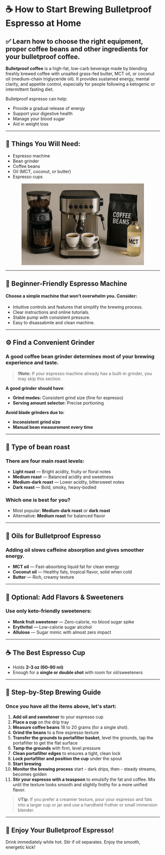 # ☕ How to Start Brewing Bulletproof Espresso at Home
## ✅ Learn how to choose the right equipment, proper coffee beans and other ingredients for your bulletproof coffee.

**Bulletproof coffee** is a high-fat, low-carb beverage made by blending freshly brewed coffee with unsalted grass-fed butter, MCT oil, or coconut oil (medium-chain triglyceride oil). It provides sustained energy, mental clarity, and appetite control, especially for people following a ketogenic or intermittent fasting diet.

Bulletproof espresso can help:
- Provide a gradual release of energy
- Support your digestive health
- Manage your blood sugar
- Aid in weight loss

---

## 🧰 Things You Will Need:
- Espresso machine
- Bean grinder
- Coffee beans
- Oil (MCT, coconut, or butter)
- Espresso cups

<p align='center'>
<img src="media/bulletproof_coffee_items.png" alt="Coffee Setup" width="400">
</p>

---

## 🔧 Beginner-Friendly Espresso Machine
#### Choose a simple machine that won't overwhelm you. Consider:
- Intuitive controls and features that simplify the brewing process.
- Clear instructions and online tutorials.
- Stable pump with consistent pressure.
- Easy to disassabmle and clean machine.

---

## ⚙️ Find a Convenient Grinder
### A good coffee bean grinder determines most of your brewing experience and taste.
> **!Note:** If your espresso machine already has a built-in grinder, you may skip this section.

**A good grinder should have**:
- **Grind modes:** Consistent grind size (fine for espresso)
- **Serving amount selector:** Precise portioning

**Avoid blade grinders due to:**
- **Inconsistent grind size**
- **Manual bean measurement every time**

---

## 🌱 Type of bean roast
### There are four main roast levels:
- **Light roast** — Bright acidity, fruity or floral notes  
- **Medium roast** — Balanced acidity and sweetness  
- **Medium-dark roast** — Lower acidity, bittersweet notes  
- **Dark roast** — Bold, smoky, heavy-bodied  

### Which one is best for you?
- Most popular: **Medium-dark roast** or **dark roast**
- Alternative: **Medium roast** for balanced flavor

---

## 🧈 Oils for Bulletproof Espresso
### Adding oil slows caffeine absorption and gives smoother energy.
- **MCT oil** — Fast-absorbing liquid fat for clean energy 
- **Coconut oil** — Healthy fats, tropical flavor, solid when cold
- **Butter** — Rich, creamy texture

---

## 🍬 Optional: Add Flavors & Sweeteners
### Use only keto-friendly sweeteners:
- **Monk fruit sweetener** — Zero-calorie, no blood sugar spike
- **Erythritol** — Low-calorie sugar alcohol
- **Allulose** — Sugar mimic with almost zero impact

---

## ☕ The Best Espresso Cup

- Holds **2–3 oz (60–90 ml)**  
- Enough for a **single or double shot** with room for oil/sweeteners  

---

## 🧪 Step-by-Step Brewing Guide
### Once you have all the items above, let's start:
1. **Add oil and sweetener** to your espresso cup
2. **Place a cup** on the drip tray
3. **Measure coffee beans** 18 to 20 grams (for a single shot).
4. **Grind the beans** to a fine espresso texture
5. **Transfer the grounds to portafilter basket**, level the grounds, tap the portafilter to get the flat surface
6. **Tamp the grounds** with firm, level pressure
7. **Clean portafilter edges** to ensures a tight, clean lock
8. **Lock portafilter and position the cup** under the spout
9. **Start brewing**
10. **Monitor the brewing process** start - dark drips, then - steady streams, becomes golden
11. **Stir your espresso with a teaspoon** to emulsify the fat and coffee. Mix until the texture looks smooth and slightly frothy for a more unified flavor.
> **💡Tip**: If you prefer a creamier texture, pour your espresso and fats into a larger cup or jar and use a handheld frother or small immersion blender.

---

## 🎉 Enjoy Your Bulletproof Espresso!
Drink immediately while hot. Stir if oil separates. Enjoy the smooth, energetic kick!